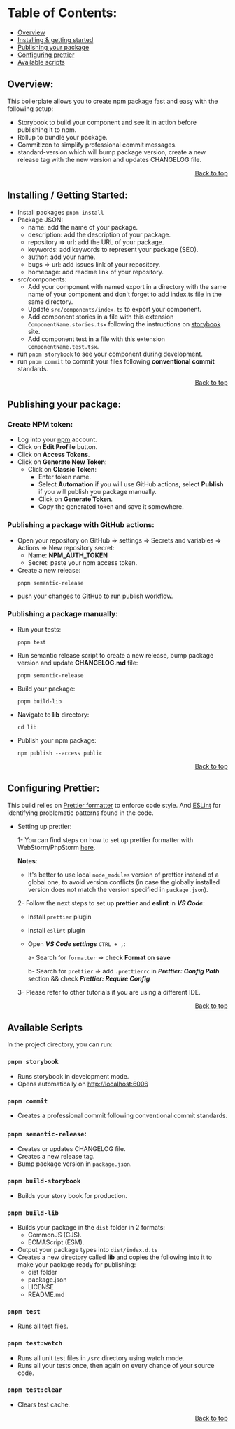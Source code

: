 # Table of Contents:
- [Overview](#overview)
- [Installing & getting started](#installing--getting-started)
- [Publishing your package](#publishing-your-package)
- [Configuring prettier](#configuring-prettier)
- [Available scripts](#available-scripts)

## Overview:

This boilerplate allows you to create npm package fast and easy with the following setup:

- Storybook to build your component and see it in action before publishing it to npm.
- Rollup to bundle your package.
- Commitizen to simplify professional commit messages.
- standard-version which will bump package version, create a new release tag with the new version and updates CHANGELOG file. 

<p dir="rtl"><a href="#table-of-contents">Back to top</a></p>

## Installing / Getting Started:

- Install packages `pnpm install`
- Package JSON:
  - name: add the name of your package.
  - description: add the description of your package.
  - repository => url: add the URL of your package.
  - keywords: add keywords to represent your package (SEO).
  - author: add your name.
  - bugs => url: add issues link of your repository.
  - homepage: add readme link of your repository.
- src/components:
  - Add your component with named export in a directory with the same name of your component and don't forget to add index.ts file in the same directory.
  - Update `src/components/index.ts` to export your component.
  - Add component stories in a file with this extension `ComponentName.stories.tsx` following the instructions on [storybook](https://storybook.js.org/) site.
  - Add component test in a file with this extension `ComponentName.test.tsx`.
- run `pnpm storybook` to see your component during development.
- run `pnpm commit` to commit your files following **conventional commit** standards.

<p dir="rtl"><a href="#table-of-contents">Back to top</a></p>

## Publishing your package:

### Create NPM token:

- Log into your [npm](https://www.npmjs.com/login) account.
- Click on **Edit Profile** button.
- Click on **Access Tokens**.
- Click on **Generate New Token**:
  - Click on **Classic Token**:
    - Enter token name.
    - Select **Automation** if you will use GitHub actions, select **Publish** if you will publish you package manually.
    - Click on **Generate Token**.
    - Copy the generated token and save it somewhere.

### Publishing a package with GitHub actions:

- Open your repository on GitHub => settings => Secrets and variables => Actions => New repository secret:
  - Name: **NPM_AUTH_TOKEN**
  - Secret: paste your npm access token.
- Create a new release:
  ```shell
  pnpm semantic-release
  ```
- push your changes to GitHub to run publish workflow.

### Publishing a package manually:

- Run your tests:
  ```shell
  pnpm test
  ```
- Run semantic release script to create a new release, bump package version and update **CHANGELOG.md** file:
  ```shell
  pnpm semantic-release
  ```
- Build your package:
  ```shell
  pnpm build-lib
  ```
- Navigate to **lib** directory:
  ```shell
  cd lib
  ```
- Publish your npm package:
  ```shell
  npm publish --access public
  ```

<p dir="rtl"><a href="#table-of-contents">Back to top</a></p>

## Configuring Prettier:

This build relies on [Prettier formatter](https://prettier.io/) to enforce code style. And [ESLint](https://eslint.org/) for identifying problematic patterns found in the code.

- Setting up prettier:

  1- You can find steps on how to set up prettier formatter with WebStorm/PhpStorm [here](https://prettier.io/docs/en/webstorm.html#running-prettier-on-save-using-file-watcher).

  **Notes**:

    - It's better to use local `node_modules` version of prettier instead of a global one, to avoid version conflicts (in case the globally installed version does not match the version specified in `package.json`).

  2- Follow the next steps to set up **prettier** and **eslint** in **_VS Code_**:

    - Install `prettier` plugin

    - Install `eslint` plugin

    - Open **_VS Code settings_** `CTRL + ,`:

      a- Search for `formatter` => check **Format on save**

      b- Search for `prettier` => add `.prettierrc` in **_Prettier: Config Path_** section && check **_Prettier: Require Config_**

  3- Please refer to other tutorials if you are using a different IDE.

<p dir="rtl"><a href="#table-of-contents">Back to top</a></p>

## Available Scripts

In the project directory, you can run:

### `pnpm storybook`

- Runs storybook in development mode.
- Opens automatically on [http://localhost:6006](http://localhost:6006)

### `pnpm commit`

- Creates a professional commit following conventional commit standards.

### `pnpm semantic-release`:

- Creates or updates CHANGELOG file.
- Creates a new release tag.
- Bump package version in `package.json`.

### `pnpm build-storybook`

- Builds your story book for production.

### `pnpm build-lib`

- Builds your package in the `dist` folder in 2 formats:
  - CommonJS (CJS).
  - ECMAScript (ESM).
- Output your package types into `dist/index.d.ts`
- Creates a new directory called **lib** and copies the following into it to make your package ready for publishing:
  - dist folder
  - package.json
  - LICENSE
  - README.md

### `pnpm test`

- Runs all test files.

### `pnpm test:watch`

- Runs all unit test files in `/src` directory using watch mode.
- Runs all your tests once, then again on every change of your source code.

### `pnpm test:clear`

- Clears test cache.

<p dir="rtl"><a href="#table-of-contents">Back to top</a></p>
